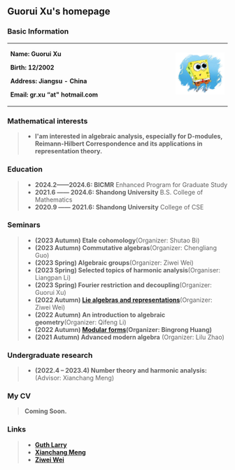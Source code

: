 ## Guorui Xu's homepage

### Basic Information

<table border="0">
  <tr>
    <td width="75%">
      <p><b>  Name: Guorui Xu </b></p> 
      <p><b>  Birth: 12/2002 </b></p>
      <p><b>  Address: Jiangsu - China </b></p>
      <p><b>  Email: gr.xu “at" hotmail.com </b></p>
    </td>
    <td width="25%">
      <img src="face.jpg" width="900%"> 
    </td>
  </tr>
</table>

### Mathematical interests

> + **I'am interested in algebraic analysis, especially for D-modules, Reimann-Hilbert Correspondence and its applications in representation theory.**

### Education

> + **2024.2——2024.6: BICMR** Enhanced Program for Graduate Study
> + **2021.6 —— 2024.6: Shandong University** B.S. College of Mathematics
> + **2020.9 —— 2021.6: Shandong University**   College of CSE

### Seminars

> + **(2023 Autumn) Etale cohomology**(Organizer: Shutao Bi)
> + **(2023 Autumn) Commutative algebras**(Organizer: Chengliang Guo)
> + **(2023 Spring) Algebraic groups**(Organizer: Ziwei Wei)  
> + **(2023 Spring) Selected topics of harmonic analysis**(Organiser: Liangpan Li)
> + **(2023 Spring) Fourier restriction and decoupling**(Organizer: Guorui Xu)
> + **(2022 Autumn) [Lie algebras and representations](https://weiziwei-math.github.io/seminar/Lie/)**(Organizer: Ziwei Wei)
> + **(2022 Autumn) An introduction to algebraic geometry**(Organizer: Qifeng Li)
> + **(2022 Autumn) [Modular forms](https://faculty.sdu.edu.cn/brhuang/zh_CN/zdylm/1477560/list/index.htm)(Organizer: Bingrong Huang)**
> + **(2021 Autumn) Advanced modern algebra** (Organizer: Lilu Zhao)

### Undergraduate research

> + **(2022.4 – 2023.4) Number theory and harmonic analysis:** (Advisor: Xianchang Meng) 

### My CV
> **Coming Soon.**

### Links

> + [**Guth Larry**](https://math.mit.edu/~lguth/)
> + [**Xianchang Meng**](https://faculty.sdu.edu.cn/mengxianchang/en/index.htm)
> + [**Ziwei Wei**](https://weiziwei-math.github.io/)
